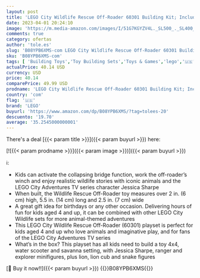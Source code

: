 ```yaml
---
layout: post
title: 'LEGO City Wildlife Rescue Off-Roader 60301 Building Kit; Includes a City Adventures TV Series Character; New 2021  157 Pieces '
date: 2023-04-01 20:24:10
image: 'https://m.media-amazon.com/images/I/51G7KGYZV4L._SL500_._SL400_.jpg'
comments: true
category: ofertas
author: 'tole.es'
slug: 'B08YPB6XMS-com LEGO City Wildlife Rescue Off-Roader 60301 Building Kit;...'
sku: 'B08YPB6XMS-com'
tags: [ 'Building Toys','Toy Building Sets','Toys & Games','lego','🇺🇸', ]
actualPrice: 40.14 USD
currency: USD
price: 40.14
comparePrice: 49.99 USD
prodname: 'LEGO City Wildlife Rescue Off-Roader 60301 Building Kit; Includes a City Adventures TV Series Character; New 2021  157 Pieces '
country: 'com'
flag: '🇺🇸'
brand: 'LEGO'
buyurl: 'https://www.amazon.com/dp/B08YPB6XMS/?tag=tolees-20'
descuento: '19.70'
average: '35.2545000000001'
---
```


There's a deal [{{< param title >}}]({{< param buyurl >}})  here:

[![{{< param prodname >}}]({{< param image >}})]({{< param buyurl >}})

ℹ️:

- Kids can activate the collapsing bridge function, work the off-roader’s winch and enjoy realistic wildlife stories with iconic animals and the LEGO City Adventures TV series character Jessica Sharpe
- When built, the Wildlife Rescue Off-Roader toy measures over 2 in. (6 cm) high, 5.5 in. (14 cm) long and 2.5 in. (7 cm) wide
- A great gift idea for birthdays or any other occasion. Delivering hours of fun for kids aged 4 and up, it can be combined with other LEGO City Wildlife sets for more animal-themed adventures
- This LEGO City Wildlife Rescue Off-Roader (60301) playset is perfect for kids aged 4 and up who love animals and imaginative play, and for fans of the LEGO City Adventures TV series
- What’s in the box? This playset has all kids need to build a toy 4x4, water scooter and savanna setting, with Jessica Sharpe, ranger and explorer minifigures, plus lion, lion cub and snake figures

[🛒 Buy it now!!]({{< param buyurl >}})
{{<world>}}B08YPB6XMS{{</world>}}

